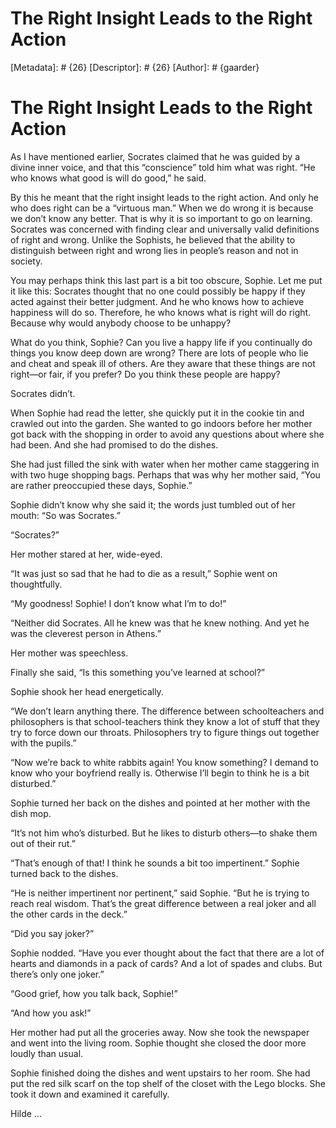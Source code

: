 # The Right Insight Leads to the Right Action
[Metadata]: # {26}
[Descriptor]: # {26}
[Author]: # {gaarder}
# The Right Insight Leads to the Right Action
As I have mentioned earlier, Socrates claimed that he was guided by a divine
inner voice, and that this “conscience” told him what was right. “He who knows
what good is will do good,” he said.

By this he meant that the right insight leads to the right action. And only he
who does right can be a “virtuous man.” When we do wrong it is because we don’t
know any better. That is why it is so important to go on learning. Socrates was
concerned with finding clear and universally valid definitions of right and
wrong. Unlike the Sophists, he believed that the ability to distinguish between
right and wrong lies in people’s reason and not in society.

You may perhaps think this last part is a bit too obscure, Sophie. Let me put
it like this: Socrates thought that no one could possibly be happy if they
acted against their better judgment. And he who knows how to achieve happiness
will do so. Therefore, he who knows what is right will do right. Because why
would anybody choose to be unhappy?

What do you think, Sophie? Can you live a happy life if you continually do
things you know deep down are wrong? There are lots of people who lie and cheat
and speak ill of others. Are they aware that these things are not right—or
fair, if you prefer? Do you think these people are happy?

Socrates didn’t.

When Sophie had read the letter, she quickly put it in the cookie tin and
crawled out into the garden. She wanted to go indoors before her mother got
back with the shopping in order to avoid any questions about where she had
been. And she had promised to do the dishes.

She had just filled the sink with water when her mother came staggering in with
two huge shopping bags. Perhaps that was why her mother said, “You are rather
preoccupied these days, Sophie.”

Sophie didn’t know why she said it; the words just tumbled out of her mouth:
“So was Socrates.”

“Socrates?”

Her mother stared at her, wide-eyed.

“It was just so sad that he had to die as a result,” Sophie went on
thoughtfully.

“My goodness! Sophie! I don’t know what I’m to do!”

“Neither did Socrates. All he knew was that he knew nothing. And yet he was the
cleverest person in Athens.”

Her mother was speechless.

Finally she said, “Is this something you’ve learned at school?”

Sophie shook her head energetically.

“We don’t learn anything there. The difference between schoolteachers and
philosophers is that school-teachers think they know a lot of stuff that they
try to force down our throats. Philosophers try to figure things out together
with the pupils.”

“Now we’re back to white rabbits again! You know something? I demand to know
who your boyfriend really is. Otherwise I’ll begin to think he is a bit
disturbed.”

Sophie turned her back on the dishes and pointed at her mother with the dish
mop.

“It’s not him who’s disturbed. But he likes to disturb others—to shake them out
of their rut.”

“That’s enough of that! I think he sounds a bit too impertinent.” Sophie turned
back to the dishes.

“He is neither impertinent nor pertinent,” said Sophie. “But he is trying to
reach real wisdom. That’s the great difference between a real joker and all the
other cards in the deck.”

“Did you say joker?”

Sophie nodded. “Have you ever thought about the fact that there are a lot of
hearts and diamonds in a pack of cards? And a lot of spades and clubs. But
there’s only one joker.”

“Good grief, how you talk back, Sophie!”

“And how you ask!”

Her mother had put all the groceries away. Now she took the newspaper and went
into the living room. Sophie thought she closed the door more loudly than
usual.

Sophie finished doing the dishes and went upstairs to her room. She had put the
red silk scarf on the top shelf of the closet with the Lego blocks. She took it
down and examined it carefully.

Hilde ...

